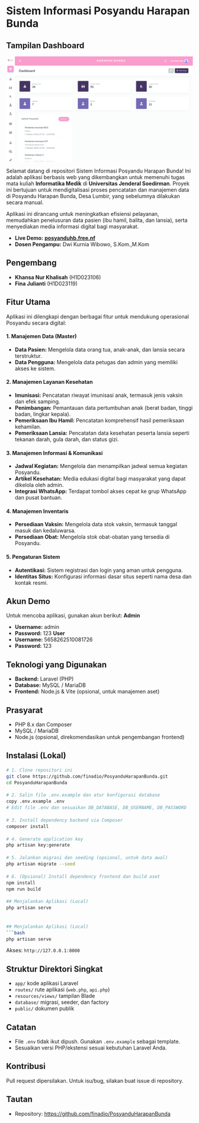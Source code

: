 # Sistem Informasi Posyandu Harapan Bunda
## Tampilan Dashboard
![Dashboard](https://github.com/finadio/H1D023119_FINA-JULIANTI_PosyanduHarapanBunda/blob/main/Screenshot%202025-10-01%20193308.png?raw=true)

Selamat datang di repositori Sistem Informasi Posyandu Harapan Bunda! Ini adalah aplikasi berbasis web yang dikembangkan untuk memenuhi tugas mata kuliah **Informatika Medik** di **Universitas Jenderal Soedirman**. Proyek ini bertujuan untuk mendigitalisasi proses pencatatan dan manajemen data di Posyandu Harapan Bunda, Desa Lumbir, yang sebelumnya dilakukan secara manual.

Aplikasi ini dirancang untuk meningkatkan efisiensi pelayanan, memudahkan penelusuran data pasien (ibu hamil, balita, dan lansia), serta menyediakan media informasi digital bagi masyarakat.

- **Live Demo:** [**posyanduhb.free.nf**](https://posyanduhb.free.nf/)
- **Dosen Pengampu:** Dwi Kurnia Wibowo, S.Kom.,M.Kom

## Pengembang
- **Khansa Nur Khalisah** (H1D023106)  
- **Fina Julianti** (H1D023119)  

## Fitur Utama
Aplikasi ini dilengkapi dengan berbagai fitur untuk mendukung operasional Posyandu secara digital:

#### 1. Manajemen Data (Master)
- **Data Pasien:** Mengelola data orang tua, anak-anak, dan lansia secara terstruktur.
- **Data Pengguna:** Mengelola data petugas dan admin yang memiliki akses ke sistem.

#### 2. Manajemen Layanan Kesehatan
- **Imunisasi:** Pencatatan riwayat imunisasi anak, termasuk jenis vaksin dan efek samping.
- **Penimbangan:** Pemantauan data pertumbuhan anak (berat badan, tinggi badan, lingkar kepala).
- **Pemeriksaan Ibu Hamil:** Pencatatan komprehensif hasil pemeriksaan kehamilan.
- **Pemeriksaan Lansia:** Pencatatan data kesehatan peserta lansia seperti tekanan darah, gula darah, dan status gizi.

#### 3. Manajemen Informasi & Komunikasi
- **Jadwal Kegiatan:** Mengelola dan menampilkan jadwal semua kegiatan Posyandu.
- **Artikel Kesehatan:** Media edukasi digital bagi masyarakat yang dapat dikelola oleh admin.
- **Integrasi WhatsApp:** Terdapat tombol akses cepat ke grup WhatsApp dan pusat bantuan.

#### 4. Manajemen Inventaris
- **Persediaan Vaksin:** Mengelola data stok vaksin, termasuk tanggal masuk dan kedaluwarsa.
- **Persediaan Obat:** Mengelola stok obat-obatan yang tersedia di Posyandu.

#### 5. Pengaturan Sistem
- **Autentikasi:** Sistem registrasi dan login yang aman untuk pengguna.
- **Identitas Situs:** Konfigurasi informasi dasar situs seperti nama desa dan kontak resmi.

## Akun Demo
Untuk mencoba aplikasi, gunakan akun berikut:
**Admin**
- **Username:** admin
- **Password:** 123
**User**
- **Username:** 5658262510081726
- **Password:** 123

## Teknologi yang Digunakan
- **Backend:** Laravel (PHP)
- **Database:** MySQL / MariaDB
- **Frontend:** Node.js & Vite (opsional, untuk manajemen aset)

## Prasyarat
- PHP 8.x dan Composer  
- MySQL / MariaDB  
- Node.js (opsional, direkomendasikan untuk pengembangan frontend)  

## Instalasi (Lokal)
```bash
# 1. Clone repositori ini
git clone https://github.com/finadio/PosyanduHarapanBunda.git
cd PosyanduHarapanBunda

# 2. Salin file .env.example dan atur konfigurasi database
copy .env.example .env
# Edit file .env dan sesuaikan DB_DATABASE, DB_USERNAME, DB_PASSWORD

# 3. Install dependency backend via Composer
composer install

# 4. Generate application key
php artisan key:generate

# 5. Jalankan migrasi dan seeding (opsional, untuk data awal)
php artisan migrate --seed

# 6. (Opsional) Install dependency frontend dan build aset
npm install
npm run build

## Menjalankan Aplikasi (Local)
php artisan serve


## Menjalankan Aplikasi (Local)
```bash
php artisan serve
```
Akses: `http://127.0.0.1:8000`

## Struktur Direktori Singkat
- `app/` kode aplikasi Laravel
- `routes/` rute aplikasi (`web.php`, `api.php`)
- `resources/views/` tampilan Blade
- `database/` migrasi, seeder, dan factory
- `public/` dokumen publik

## Catatan
- File `.env` tidak ikut dipush. Gunakan `.env.example` sebagai template.
- Sesuaikan versi PHP/ekstensi sesuai kebutuhan Laravel Anda.

## Kontribusi
Pull request dipersilakan. Untuk isu/bug, silakan buat issue di repository.

## Tautan
- Repository: https://github.com/finadio/PosyanduHarapanBunda
